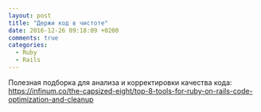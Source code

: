 ```yaml
---
layout: post
title: "Держи код в чистоте"
date: 2016-12-26 09:18:09 +0200
comments: true
categories:
  - Ruby
  - Rails
---
```

Полезная подборка для анализа и корректировки качества кода:
https://infinum.co/the-capsized-eight/top-8-tools-for-ruby-on-rails-code-optimization-and-cleanup
